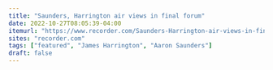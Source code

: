 ```yaml
---
title: "Saunders, Harrington air views in final forum"
date: 2022-10-27T08:05:39-04:00
itemurl: "https://www.recorder.com/Saunders-Harrington-air-views-in-final-forum-48564805"
sites: "recorder.com"
tags: ["featured", "James Harrington", "Aaron Saunders"]
draft: false
---
```


